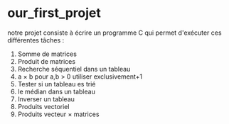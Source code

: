 # our_first_projet
notre projet consiste à écrire un programme C qui permet d'exécuter ces différentes tâches :

1. Somme de matrices
2. Produit de matrices
3. Recherche séquentiel dans un tableau 
4. a × b pour a,b > 0 utiliser exclusivement+1
5. Tester si un tableau es trié 
6. le médian dans un tableau 
7. Inverser un tableau 
8. Produits vectoriel
9. Produits vecteur × matrices
